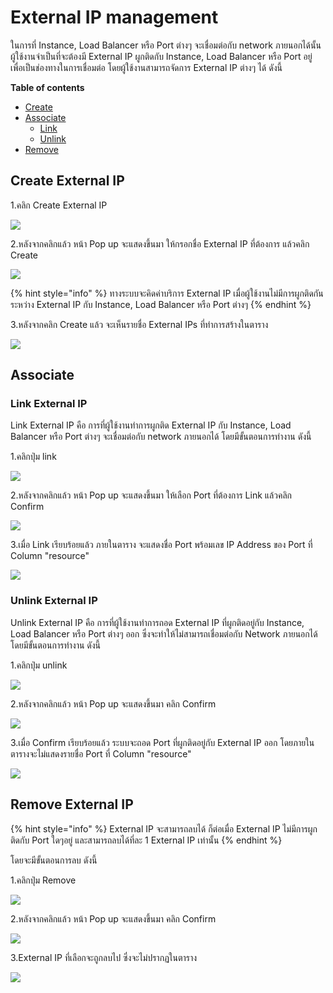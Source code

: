 # External IP management

ในการที่ Instance, Load Balancer หรือ Port ต่างๆ จะเชื่อมต่อกับ network ภายนอกได้นั้น ผู้ใช้งานจำเป็นที่จะต้องมี External IP ผูกติดกับ Instance, Load Balancer หรือ Port อยู่ เพื่อเป็นช่องทางในการเชื่อมต่อ โดยผู้ใช้งานสามารถจัดการ External IP ต่างๆ ได้ ดังนี้

**Table of contents**

* [Create](external-ip-management.md#create-external-ip)
* [Associate](external-ip-management.md#associate)
  * [Link](external-ip-management.md#link-external-ip)
  * [Unlink](external-ip-management.md#unlink-external-ip)
* [Remove](external-ip-management.md#remove-external-ip)

## Create External IP

1.คลิก Create External IP

![](../.gitbook/assets/external_ip_1.png)

2.หลังจากคลิกแล้ว หน้า Pop up จะแสดงขึ้นมา ให้กรอกชื่อ External IP ที่ต้องการ แล้วคลิก Create

![](../.gitbook/assets/external_ip_2.png)

{% hint style="info" %}
ทางระบบจะคิดค่าบริการ External IP เมื่อผู้ใช้งานไม่มีการผูกติดกันระหว่าง External IP กับ Instance, Load Balancer หรือ Port ต่างๆ
{% endhint %}

3.หลังจากคลิก Create แล้ว จะเห็นรายชื่อ External IPs ที่ทำการสร้างในตาราง

![](../.gitbook/assets/external_ip_3.png)

## Associate

### Link External IP

Link External IP คือ การที่ผู้ใช้งานทำการผูกติด External IP กับ Instance, Load Balancer หรือ Port ต่างๆ จะเชื่อมต่อกับ network ภายนอกได้ โดยมีขั้นตอนการทำงาน ดังนี้

1.คลิกปุ่ม link

![](../.gitbook/assets/link_external_ip_1.png)

2.หลังจากคลิกแล้ว หน้า Pop up จะแสดงขึ้นมา ให้เลือก Port ที่ต้องการ Link แล้วคลิก Confirm

![](../.gitbook/assets/link_external_ip_2.png)

3.เมื่อ Link เรียบร้อยแล้ว ภายในตาราง จะแสดงชื่อ Port พร้อมเลข IP Address ของ Port ที่ Column "resource"

![](../.gitbook/assets/link_external_ip_3.png)

### Unlink External IP

Unlink External IP คือ การที่ผู้ใช้งานทำการถอด External IP ที่ผูกติดอยู่กับ Instance, Load Balancer หรือ Port ต่างๆ ออก ซึ่งจะทำให้ไม่สามารถเชื่อมต่อกับ Network ภายนอกได้ โดยมีขั้นตอนการทำงาน ดังนี้

1.คลิกปุ่ม unlink

![](../.gitbook/assets/unlink_external_ip_1.png)

2.หลังจากคลิกแล้ว หน้า Pop up จะแสดงขึ้นมา คลิก Confirm

![](../.gitbook/assets/unlink_external_ip_2.png)

3.เมื่อ Confirm เรียบร้อยแล้ว ระบบจะถอด Port ที่ผูกติดอยู่กับ External IP ออก โดยภายในตารางจะไม่แสดงรายชื่อ Port ที่ Column "resource"

![](../.gitbook/assets/unlink_external_ip_3.png)

## Remove External IP

{% hint style="info" %}
External IP จะสามารถลบได้ ก็ต่อเมื่อ External IP ไม่มีการผูกติดกับ Port ใดๆอยู่ และสามารถลบได้ที่ละ 1 External IP เท่านั้น
{% endhint %}

โดยจะมีขั้นตอนการลบ ดังนี้

1.คลิกปุ่ม Remove

![](../.gitbook/assets/remove_external_ip_1.png)

2.หลังจากคลิกแล้ว หน้า Pop up จะแสดงขึ้นมา คลิก Confirm

![](../.gitbook/assets/remove_external_ip_2.png)

3.External IP ที่เลือกจะถูกลบไป ซึ่งจะไม่ปรากฏในตาราง

![](../.gitbook/assets/remove_external_ip_3.png)

